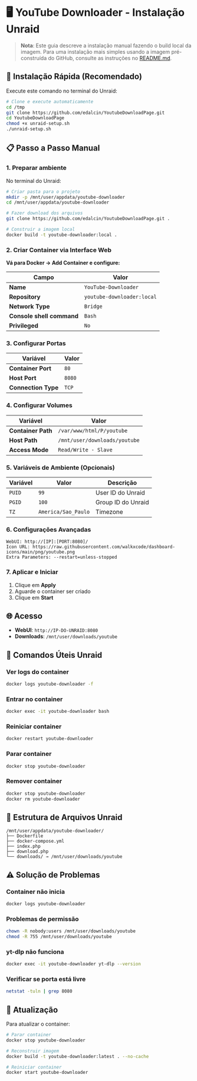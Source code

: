 # 🖥️ YouTube Downloader - Instalação Unraid

> **Nota**: Este guia descreve a instalação manual fazendo o build local da imagem. Para uma instalação mais simples usando a imagem pré-construída do GitHub, consulte as instruções no [README.md](README.md).


## 🚀 **Instalação Rápida (Recomendado)**

Execute este comando no terminal do Unraid:

```bash
# Clone e execute automaticamente
cd /tmp
git clone https://github.com/edalcin/YoutubeDownloadPage.git
cd YoutubeDownloadPage
chmod +x unraid-setup.sh
./unraid-setup.sh
```

## 📋 Passo a Passo Manual

### **1. Preparar ambiente**
No terminal do Unraid:
```bash
# Criar pasta para o projeto
mkdir -p /mnt/user/appdata/youtube-downloader
cd /mnt/user/appdata/youtube-downloader

# Fazer download dos arquivos
git clone https://github.com/edalcin/YoutubeDownloadPage.git .

# Construir a imagem local
docker build -t youtube-downloader:local .
```

### **2. Criar Container via Interface Web**

**Vá para Docker → Add Container e configure:**

| Campo | Valor |
|-------|-------|
| **Name** | `YouTube-Downloader` |
| **Repository** | `youtube-downloader:local` |
| **Network Type** | `Bridge` |
| **Console shell command** | `Bash` |
| **Privileged** | `No` |

### **3. Configurar Portas**

| Variável | Valor |
|----------|-------|
| **Container Port** | `80` |
| **Host Port** | `8080` |
| **Connection Type** | `TCP` |

### **4. Configurar Volumes**

| Variável | Valor |
|----------|-------|
| **Container Path** | `/var/www/html/P/youtube` |
| **Host Path** | `/mnt/user/downloads/youtube` |
| **Access Mode** | `Read/Write - Slave` |

### **5. Variáveis de Ambiente (Opcionais)**

| Variável | Valor | Descrição |
|----------|-------|-----------|
| `PUID` | `99` | User ID do Unraid |
| `PGID` | `100` | Group ID do Unraid |
| `TZ` | `America/Sao_Paulo` | Timezone |

### **6. Configurações Avançadas**

```
WebUI: http://[IP]:[PORT:8080]/
Icon URL: https://raw.githubusercontent.com/walkxcode/dashboard-icons/main/png/youtube.png
Extra Parameters: --restart=unless-stopped
```

### **7. Aplicar e Iniciar**
1. Clique em **Apply**
2. Aguarde o container ser criado
3. Clique em **Start**

## 🌐 Acesso

- **WebUI**: `http://IP-DO-UNRAID:8080`
- **Downloads**: `/mnt/user/downloads/youtube`

## 🔧 Comandos Úteis Unraid

### Ver logs do container
```bash
docker logs youtube-downloader -f
```

### Entrar no container
```bash
docker exec -it youtube-downloader bash
```

### Reiniciar container
```bash
docker restart youtube-downloader
```

### Parar container
```bash
docker stop youtube-downloader
```

### Remover container
```bash
docker stop youtube-downloader
docker rm youtube-downloader
```

## 📁 Estrutura de Arquivos Unraid

```
/mnt/user/appdata/youtube-downloader/
├── Dockerfile
├── docker-compose.yml
├── index.php
├── download.php
└── downloads/ → /mnt/user/downloads/youtube
```

## ⚠️ Solução de Problemas

### Container não inicia
```bash
docker logs youtube-downloader
```

### Problemas de permissão
```bash
chown -R nobody:users /mnt/user/downloads/youtube
chmod -R 755 /mnt/user/downloads/youtube
```

### yt-dlp não funciona
```bash
docker exec -it youtube-downloader yt-dlp --version
```

### Verificar se porta está livre
```bash
netstat -tuln | grep 8080
```

## 🔄 Atualização

Para atualizar o container:
```bash
# Parar container
docker stop youtube-downloader

# Reconstruir imagem
docker build -t youtube-downloader:latest . --no-cache

# Reiniciar container
docker start youtube-downloader
```